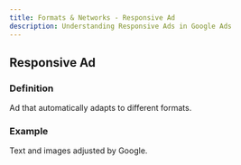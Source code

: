 ```yaml
---
title: Formats & Networks - Responsive Ad
description: Understanding Responsive Ads in Google Ads
---
```


## Responsive Ad

### Definition
Ad that automatically adapts to different formats.

### Example
Text and images adjusted by Google.